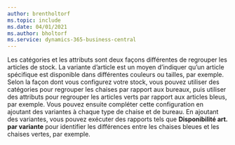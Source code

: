 ```yaml
---
author: brentholtorf
ms.topic: include
ms.date: 04/01/2021
ms.author: bholtorf
ms.service: dynamics-365-business-central
---
```

Les catégories et les attributs sont deux façons différentes de regrouper les articles de stock. La variante d’article est un moyen d’indiquer qu’un article spécifique est disponible dans différentes couleurs ou tailles, par exemple. Selon la façon dont vous configurez votre stock, vous pouvez utiliser des catégories pour regrouper les chaises par rapport aux bureaux, puis utiliser des attributs pour regrouper les articles verts par rapport aux articles bleus, par exemple. Vous pouvez ensuite compléter cette configuration en ajoutant des variantes à chaque type de chaise et de bureau. En ajoutant des variantes, vous pouvez exécuter des rapports tels que **Disponibilité art. par variante** pour identifier les différences entre les chaises bleues et les chaises vertes, par exemple.

